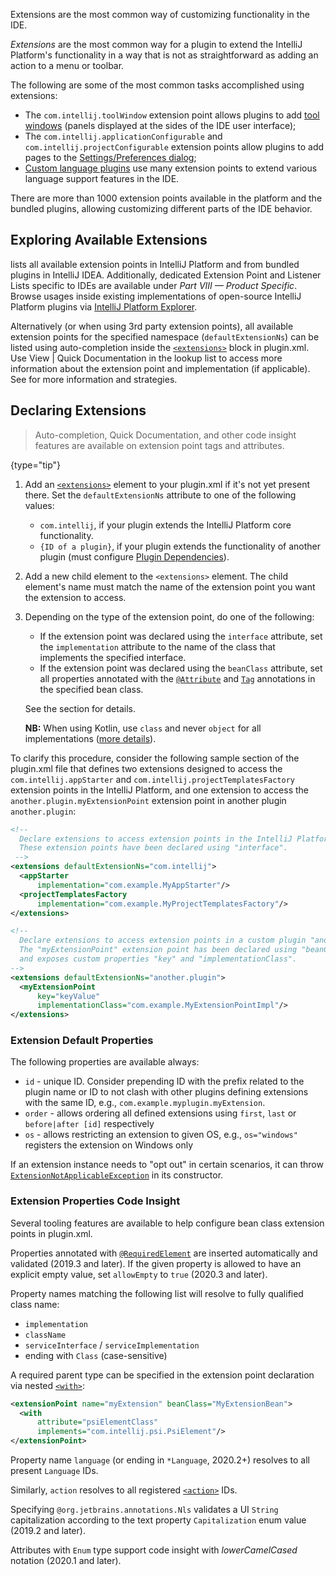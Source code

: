 [//]: # (title: Extensions)

<!-- Copyright 2000-2022 JetBrains s.r.o. and other contributors. Use of this source code is governed by the Apache 2.0 license that can be found in the LICENSE file. -->

<excerpt>Extensions are the most common way of customizing functionality in the IDE.</excerpt>

_Extensions_ are the most common way for a plugin to extend the IntelliJ Platform's functionality in a way that is not as straightforward as adding an action to a menu or toolbar.

The following are some of the most common tasks accomplished using extensions:

* The `com.intellij.toolWindow` extension point allows plugins to add [tool windows](tool_windows.md) (panels displayed at the sides of the IDE user interface);
* The `com.intellij.applicationConfigurable` and `com.intellij.projectConfigurable` extension points allow plugins to add pages to the [Settings/Preferences dialog](settings.md);
* [Custom language plugins](custom_language_support.md) use many extension points to extend various language support features in the IDE.

There are more than 1000 extension points available in the platform and the bundled plugins, allowing customizing different parts of the IDE behavior.

## Exploring Available Extensions

[](extension_point_list.md) lists all available extension points in IntelliJ Platform and from bundled plugins in IntelliJ IDEA.
Additionally, dedicated Extension Point and Listener Lists specific to IDEs are available under _Part VIII — Product Specific_.
Browse usages inside existing implementations of open-source IntelliJ Platform plugins via [IntelliJ Platform Explorer](https://jb.gg/ipe).

Alternatively (or when using 3rd party extension points), all available extension points for the specified namespace (`defaultExtensionNs`) can be listed using auto-completion inside the [`<extensions>`](plugin_configuration_file.md#idea-plugin__extensions) block in <path>plugin.xml</path>.
Use <menupath>View | Quick Documentation</menupath> in the lookup list to access more information about the extension point and implementation (if applicable).
See [](explore_api.md) for more information and strategies.

## Declaring Extensions

> Auto-completion, Quick Documentation, and other code insight features are available on extension point tags and attributes.
>
{type="tip"}

1. Add an [`<extensions>`](plugin_configuration_file.md#idea-plugin__extensions) element to your <path>plugin.xml</path> if it's not yet present there.
   Set the `defaultExtensionNs` attribute to one of the following values:
   * `com.intellij`, if your plugin extends the IntelliJ Platform core functionality.
   * `{ID of a plugin}`, if your plugin extends the functionality of another plugin (must configure [Plugin Dependencies](plugin_dependencies.md)).
2. Add a new child element to the `<extensions>` element.
   The child element's name must match the name of the extension point you want the extension to access.
3. Depending on the type of the extension point, do one of the following:
   * If the extension point was declared using the `interface` attribute, set the `implementation` attribute to the name of the class that implements the specified interface.
   * If the extension point was declared using the `beanClass` attribute, set all properties annotated with the [`@Attribute`](%gh-ic%/platform/util/src/com/intellij/util/xmlb/annotations/Attribute.java) and [`Tag`](%gh-ic%/platform/util/src/com/intellij/util/xmlb/annotations/Tag.java) annotations in the specified bean class.

   See the [](plugin_extension_points.md#declaring-extension-points) section for details.

   **NB:** When using Kotlin, use `class` and never `object` for all implementations ([more details](kotlin.md#caution)).

To clarify this procedure, consider the following sample section of the <path>plugin.xml</path> file that defines two extensions designed to access the `com.intellij.appStarter` and `com.intellij.projectTemplatesFactory` extension points in the IntelliJ Platform,
and one extension to access the `another.plugin.myExtensionPoint` extension point in another plugin `another.plugin`:

```xml
<!--
  Declare extensions to access extension points in the IntelliJ Platform.
  These extension points have been declared using "interface".
 -->
<extensions defaultExtensionNs="com.intellij">
  <appStarter
      implementation="com.example.MyAppStarter"/>
  <projectTemplatesFactory
      implementation="com.example.MyProjectTemplatesFactory"/>
</extensions>

<!--
  Declare extensions to access extension points in a custom plugin "another.plugin".
  The "myExtensionPoint" extension point has been declared using "beanClass"
  and exposes custom properties "key" and "implementationClass".
-->
<extensions defaultExtensionNs="another.plugin">
  <myExtensionPoint
      key="keyValue"
      implementationClass="com.example.MyExtensionPointImpl"/>
</extensions>
```

### Extension Default Properties

The following properties are available always:

* `id` - unique ID. Consider prepending ID with the prefix related to the plugin name or ID to not clash with other plugins defining extensions with the same ID, e.g., `com.example.myplugin.myExtension`.
* `order` - allows ordering all defined extensions using `first`, `last` or `before|after [id]` respectively
* `os` - allows restricting an extension to given OS, e.g., `os="windows"` registers the extension on Windows only

If an extension instance needs to "opt out" in certain scenarios, it can throw [`ExtensionNotApplicableException`](%gh-ic%/platform/extensions/src/com/intellij/openapi/extensions/ExtensionNotApplicableException.java) in its constructor.

### Extension Properties Code Insight

Several tooling features are available to help configure bean class extension points in <path>plugin.xml</path>.

Properties annotated with [`@RequiredElement`](%gh-ic%/platform/extensions/src/com/intellij/openapi/extensions/RequiredElement.java) are inserted automatically and validated (2019.3 and later).
If the given property is allowed to have an explicit empty value, set `allowEmpty` to `true` (2020.3 and later).

Property names matching the following list will resolve to fully qualified class name:
- `implementation`
- `className`
- `serviceInterface` / `serviceImplementation`
- ending with `Class` (case-sensitive)

A required parent type can be specified in the extension point declaration via nested [`<with>`](plugin_configuration_file.md#idea-plugin__extensionPoints__extensionPoint__with):

```xml
<extensionPoint name="myExtension" beanClass="MyExtensionBean">
  <with
      attribute="psiElementClass"
      implements="com.intellij.psi.PsiElement"/>
</extensionPoint>
```

Property name `language` (or ending in `*Language`, 2020.2+) resolves to all present `Language` IDs.

Similarly, `action` resolves to all registered [`<action>`](plugin_configuration_file.md#idea-plugin__actions__action) IDs.

Specifying `@org.jetbrains.annotations.Nls` validates a UI `String` capitalization according to the text property `Capitalization` enum value (2019.2 and later).

Attributes with `Enum` type support code insight with _lowerCamelCased_ notation (2020.1 and later).
